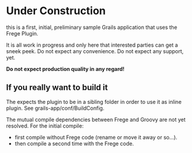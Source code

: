 Under Construction
==================

this is a first, initial, preliminary sample Grails application that uses the
Frege Plugin.

It is all work in progress and only here that interested parties can get a
sneek peek. Do not expect any convenience. Do not expect any support, yet.

**Do not expect production quality in any regard!**


If you really want to build it
------------------------------

The expects the plugin to be in a sibling folder in order to use it as inline plugin.
See grails-app/conf/BuildConfig.

The mutual compile dependencies between Frege and Groovy are not yet resolved.
For the initial compile:
- first compile without Frege code (rename or move it away or so...).
- then compile a second time with the Frege code.